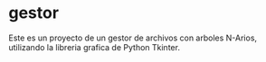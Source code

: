 # gestor
Este es un proyecto de un gestor de archivos con arboles N-Arios, utilizando la libreria grafica de Python Tkinter.

